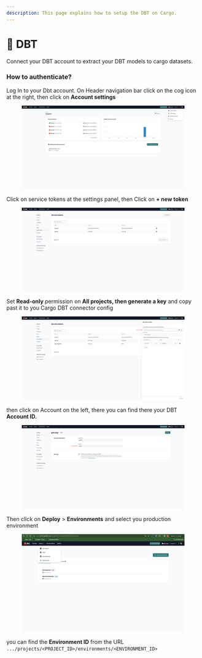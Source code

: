 ```yaml
---
description: This page explains how to setup the DBT on Cargo.
---
```


# 💾 DBT

Connect your DBT account to extract your DBT models to cargo datasets.

### How to authenticate?

Log In to your Dbt account. On Header navigation bar click on the cog icon at the right, then click on **Account settings**

<figure><img src="../../.gitbook/assets/Screenshot 2024-01-09 at 19.35.17.png" alt=""><figcaption></figcaption></figure>

Click on service tokens at the settings panel, then Click on **+ new token**

<figure><img src="../../.gitbook/assets/Screenshot 2024-01-09 at 19.37.11.png" alt=""><figcaption></figcaption></figure>

Set **Read-only** permission on **All projects, then generate a key** and copy past it to you Cargo DBT connector config

<figure><img src="../../.gitbook/assets/dbt screen with hidden password.png" alt=""><figcaption></figcaption></figure>

then click on Account on the left, there you can find there your DBT **Account ID.**

<figure><img src="../../.gitbook/assets/Screenshot 2024-01-09 at 19.36.09.png" alt=""><figcaption></figcaption></figure>

&#x20;Then click on **Deploy** > **Environments** and select you production environment

<figure><img src="../../.gitbook/assets/Screenshot 2024-01-11 at 11.24.01.png" alt=""><figcaption></figcaption></figure>

you can find the **Environment ID** from the URL `.../projects/<PROJECT_ID>/environments/<ENVIRONMENT_ID>`

